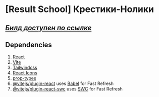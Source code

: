 # [Result School] Крестики-Нолики
## *[Билд доступен по ссылке](https://gedjerone.github.io/result-school-react-02/)*

## Dependencies
1. [React](https://react.dev/)
2. [Vite](https://vitejs.dev/)
3. [Tailwindcss](https://tailwindcss.com/)
4. [React Icons](https://react-icons.github.io/react-icons/)
5. [prop-types](https://www.npmjs.com/package/prop-types?activeTab=readme)
6. [@vitejs/plugin-react](https://github.com/vitejs/vite-plugin-react/blob/main/packages/plugin-react/README.md) uses [Babel](https://babeljs.io/) for Fast Refresh
7. [@vitejs/plugin-react-swc](https://github.com/vitejs/vite-plugin-react-swc) uses [SWC](https://swc.rs/) for Fast Refresh
